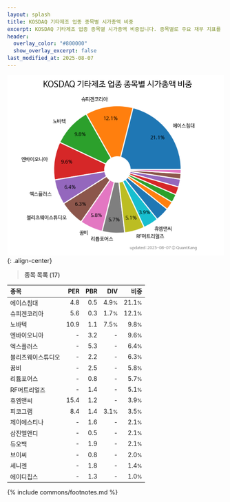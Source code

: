 ```yaml
---
layout: splash
title: KOSDAQ 기타제조 업종 종목별 시가총액 비중
excerpt: KOSDAQ 기타제조 업종 종목별 시가총액 비중입니다. 종목별로 주요 재무 지표를 함께 표시합니다.
header:
  overlay_color: "#800000"
  show_overlay_excerpt: false
last_modified_at: 2025-08-07
---
```



![KOSDAQ 기타제조 업종 종목별 시가총액 비중](/stats/sector/images/kosdaq_업종_기타제조_종목.png){: .align-center}


> **종목 목록 (17)**<a id="list"></a>

| **종목** | **PER** | **PBR** | **DIV** | **비중** |
| :------- | ------: | ------: | ------: | -------: |
| 에이스침대 | 4.8 | 0.5 | 4.9<small>%</small> | 21.1<small>%</small> |
| 슈피겐코리아 | 5.6 | 0.3 | 1.7<small>%</small> | 12.1<small>%</small> |
| 노바텍 | 10.9 | 1.1 | 7.5<small>%</small> | 9.8<small>%</small> |
| 엔바이오니아 | - | 3.2 | - | 9.6<small>%</small> |
| 엑스플러스 | - | 5.3 | - | 6.4<small>%</small> |
| 블리츠웨이스튜디오 | - | 2.2 | - | 6.3<small>%</small> |
| 꿈비 | - | 2.5 | - | 5.8<small>%</small> |
| 리튬포어스 | - | 0.8 | - | 5.7<small>%</small> |
| RF머트리얼즈 | - | 1.4 | - | 5.1<small>%</small> |
| 휴엠앤씨 | 15.4 | 1.2 | - | 3.9<small>%</small> |
| 피코그램 | 8.4 | 1.4 | 3.1<small>%</small> | 3.5<small>%</small> |
| 제이에스티나 | - | 1.6 | - | 2.1<small>%</small> |
| 삼진엘앤디 | - | 0.5 | - | 2.1<small>%</small> |
| 듀오백 | - | 1.9 | - | 2.1<small>%</small> |
| 브이씨 | - | 0.8 | - | 2.0<small>%</small> |
| 세니젠 | - | 1.8 | - | 1.4<small>%</small> |
| 에이디칩스 | - | 1.3 | - | 1.0<small>%</small> |

{% include commons/footnotes.md %}